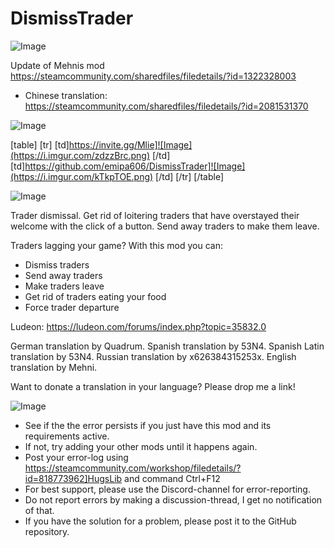 # DismissTrader

![Image](https://i.imgur.com/WAEzk68.png)

Update of Mehnis mod
https://steamcommunity.com/sharedfiles/filedetails/?id=1322328003

- Chinese translation: https://steamcommunity.com/sharedfiles/filedetails/?id=2081531370 

![Image](https://i.imgur.com/7Gzt3Rg.png)


[table]
	[tr]
		[td]https://invite.gg/Mlie]![Image](https://i.imgur.com/zdzzBrc.png)
[/td]
		[td]https://github.com/emipa606/DismissTrader]![Image](https://i.imgur.com/kTkpTOE.png)
[/td]
	[/tr]
[/table]
	
![Image](https://i.imgur.com/NOW7jU1.png)


Trader dismissal. Get rid of loitering traders that have overstayed their welcome with the click of a button. Send away traders to make them leave.

Traders lagging your game? With this mod you can:
- Dismiss traders
- Send away traders
- Make traders leave
- Get rid of traders eating your food
- Force trader departure

Ludeon: https://ludeon.com/forums/index.php?topic=35832.0

German translation by Quadrum.
Spanish translation by 53N4.
Spanish Latin translation by 53N4.
Russian translation by x626384315253x.
English translation by Mehni.

Want to donate a translation in your language? Please drop me a link!

![Image](https://i.imgur.com/Rs6T6cr.png)



-  See if the the error persists if you just have this mod and its requirements active.
-  If not, try adding your other mods until it happens again.
-  Post your error-log using https://steamcommunity.com/workshop/filedetails/?id=818773962]HugsLib and command Ctrl+F12
-  For best support, please use the Discord-channel for error-reporting.
-  Do not report errors by making a discussion-thread, I get no notification of that.
-  If you have the solution for a problem, please post it to the GitHub repository.



